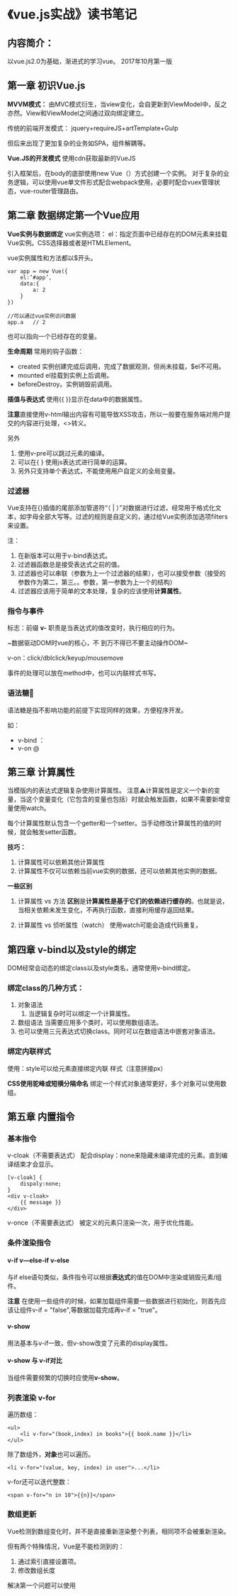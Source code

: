 #  《vue.js实战》读书笔记
## 内容简介：
以vue.js2.0为基础，渐进式的学习vue。
2017年10月第一版

## 第一章 初识Vue.js
**MVVM模式：**
由MVC模式衍生，当view变化，会自更新到ViewModel中，反之亦然。View和ViewModel之间通过双向绑定建立。

传统的前端开发模式：
jquery+requireJS+artTemplate+Gulp

但后来出现了更加复杂的业务如SPA，组件解耦等。

**Vue.JS的开发模式**
使用cdn获取最新的VueJS

引入框架后，在body的底部使用new Vue（）方式创建一个实例。
对于复杂的业务逻辑，可以使用vue单文件形式配合webpack使用，必要时配合vuex管理状态，vue-router管理路由。

## 第二章 数据绑定第一个Vue应用
**Vue实例与数据绑定**
vue实例选项：
el：指定页面中已经存在的DOM元素来挂载Vue实例。CSS选择器或者是HTMLElement。

vue实例属性和方法都以$开头。
```
var app = new Vue({
    el:’#app’,
    data:{
        a: 2
    }
})

//可以通过vue实例访问数据
app.a   // 2

```



也可以指向一个已经存在的变量。

**生命周期**
常用的钩子函数：
* created  实例创建完成后调用，完成了数据观测，但尚未挂载，$el不可用。
* mounted  el挂载到实例上后调用。
* beforeDestroy。实例销毁前调用。

**插值与表达式**
使用{{ }}显示在data中的数据属性。

**注意**直接使用v-html输出内容有可能导致XSS攻击，所以一般要在服务端对用户提交的内容进行处理，<>转义。

另外
1. 使用v-pre可以跳过元素的编译。
2. 可以在{ } 使用js表达式进行简单的运算。
3. 另外只支持单个表达式，不能使用用户自定义的全局变量。

### 过滤器
Vue支持在{}插值的尾部添加管道符“（ | ）”对数据进行过滤，经常用于格式化文本，如字母全部大写等。过滤的规则是自定义的，通过给Vue实例添加选项filters来设置。

注：
1. 在新版本可以用于v-bind表达式。
2. 过滤器函数总是接受表达式之前的值。
3. 过滤器也可以串联（参数为上一个过滤器的结果），也可以接受参数（接受的参数作为第二，第三。。参数，第一参数为上一个的结构）
4. 过滤器应该用于简单的文本处理，复杂的应该使用**计算属性**。

### 指令与事件
标志：前缀 **v-**
职责是当表达式的值改变时，执行相应的行为。

~数据驱动DOM时vue的核心，不 到万不得已不要主动操作DOM~

v-on：click/dblclick/keyup/mousemove

事件的处理可以放在method中，也可以内联样式书写。

### 语法糖🍬
语法糖是指不影响功能的前提下实现同样的效果，方便程序开发。

如：
* v-bind     ：
* v-on         @


## 第三章 计算属性
  当模版内的表达式逻辑复杂使用计算属性。
  注意⚠️计算属性是定义一个新的变量，当这个变量变化（它包含的变量也包括）时就会触发函数，如果不需要新增变量使用watch。

每个计算属性默认包含一个getter和一个setter。当手动修改计算属性的值的时候，就会触发setter函数。

**技巧：**
1. 计算属性可以依赖其他计算属性
2. 计算属性不仅可以依赖当前vue实例的数据，还可以依赖其他实例的数据。

**一些区别**
1. 计算属性 vs 方法
**区别**是**计算属性是基于它们的依赖进行缓存的**。也就是说，当相关依赖未发生变化，不再执行函数，直接利用缓存返回结果。

2. 计算属性 vs 侦听属性（watch）
 使用watch可能会造成代码重复。

## 第四章 v-bind以及style的绑定
  DOM经常会动态的绑定class以及style类名，通常使用v-bind绑定。

### 绑定class的几种方式：
1. 对象语法
	1. 当逻辑复杂时可以绑定一个计算属性。
2. 数组语法
当需要应用多个类时，可以使用数组语法。
3. 也可以使用三元表达式切换class。同时可以在数组语法中嵌套对象语法。

### 绑定内联样式
使用：style可以给元素直接绑定内联 样式（注意拼接px）

**CSS使用驼峰或短横分隔命名**
绑定一个样式对象通常更好，多个对象可以使用数组。


## 第五章 内置指令
### 基本指令
v-cloak（不需要表达式）
配合display：none来隐藏未编译完成的元素。直到编译结束才会显示。
```
[v-cloak] {
    dispaly:none;
}
<div v-cloak>
    {{ message }}
</div>
```

v-once（不需要表达式）
被定义的元素只渲染一次，用于优化性能。

### 条件渲染指令
#### v-if v—else-if v-else
与if else语句类似，条件指令可以根据**表达式**的值在DOM中渲染或销毁元素/组件。

**注意**
在使用一些组件的时候，如果加载组件需要一些数据进行初始化，则首先应该让组件v-if = "false",等数据加载完成再v-if = "true"。

#### v-show
用法基本与v-if一致，但v-show改变了元素的display属性。

#### v-show 与 v-if对比
当组件需要频繁的切换时应使用**v-show**。

### 列表渲染 v-for
遍历数组：
```
<ul>
    <li v-for="(book,index) in books">{{ book.name }}</li>
</ul>
```
除了数组外，**对象**也可以遍历。
```
<li v-for="(value, key, index) in user">...</li>
```
v-for还可以迭代整数：
```
<span v-for="n in 10">{{n}}</span>
```
### 数组更新
Vue检测到数组变化时，并不是直接重新渲染整个列表，相同项不会被重新渲染。

但有两个特殊情况，Vue是不能检测到的：
1. 通过索引直接设置项。
2. 修改数组长度

解决第一个问题可以使用